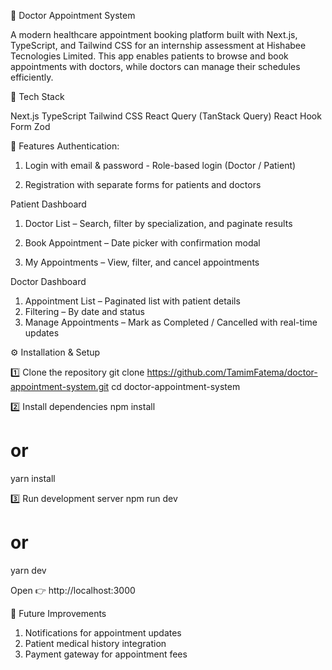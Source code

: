 🏥 Doctor Appointment System

A modern healthcare appointment booking platform built with Next.js, TypeScript, and Tailwind CSS for an internship assessment at Hishabee Tecnologies Limited. This app enables patients to browse and book appointments with doctors, while doctors can manage their schedules efficiently.

🚀 Tech Stack

Next.js
TypeScript 
Tailwind CSS
React Query (TanStack Query) 
React Hook Form
Zod

🔑 Features
Authentication:
1)  Login with email & password - Role-based login (Doctor / Patient)

2) Registration with separate forms for patients and doctors

Patient Dashboard
1) Doctor List – Search, filter by specialization, and paginate results

2) Book Appointment – Date picker with confirmation modal

3) My Appointments – View, filter, and cancel appointments

Doctor Dashboard
1) Appointment List – Paginated list with patient details
2) Filtering – By date and status
3) Manage Appointments – Mark as Completed / Cancelled with real-time updates


⚙️ Installation & Setup

1️⃣ Clone the repository
git clone https://github.com/TamimFatema/doctor-appointment-system.git
cd doctor-appointment-system

2️⃣ Install dependencies
npm install
# or
yarn install

3️⃣ Run development server
npm run dev
# or
yarn dev


Open 👉 http://localhost:3000

📌 Future Improvements
1) Notifications for appointment updates
2) Patient medical history integration
3) Payment gateway for appointment fees
